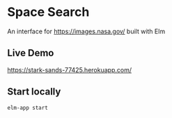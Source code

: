 # Space Search

An interface for https://images.nasa.gov/ built with Elm

## Live Demo
https://stark-sands-77425.herokuapp.com/

## Start locally
`elm-app start`
